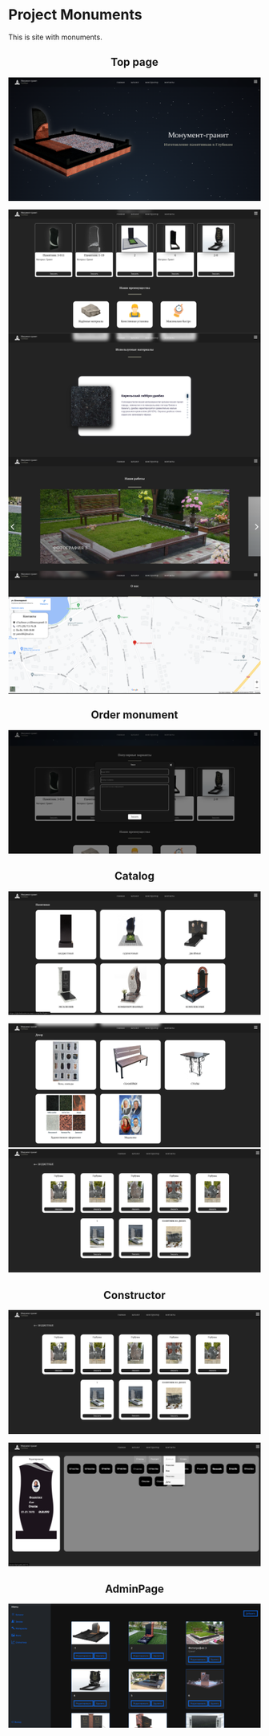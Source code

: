 # Project Monuments

This is site with monuments.

<p align="center">
  <h2 align="center">Top page</h2>
  <img src="https://github.com/Vadim-Rudak/ImagesInReadMe/blob/main/Monuments/topPage/logo.png"  title="logo">
</p>

<img src="https://github.com/Vadim-Rudak/ImagesInReadMe/blob/main/Monuments/topPage/selectedMonuments.png"  align="center" title="selectedMonuments">
<img src="https://github.com/Vadim-Rudak/ImagesInReadMe/blob/main/Monuments/topPage/materials.png"  align="center" title="materials">
<img src="https://github.com/Vadim-Rudak/ImagesInReadMe/blob/main/Monuments/topPage/photosWork.png"  align="center" title="photosWork">
<img src="https://github.com/Vadim-Rudak/ImagesInReadMe/blob/main/Monuments/topPage/locate.png"  align="center" title="locate">

<p align="center">
  <h2 align="center">Order monument</h2>
  <img src="https://github.com/Vadim-Rudak/ImagesInReadMe/blob/main/Monuments/topPage/order.png"  title="order">
</p>

<p align="center">
  <h2 align="center">Catalog</h2>
  <img src="https://github.com/Vadim-Rudak/ImagesInReadMe/blob/main/Monuments/catalog/typeMonuments.png"  title="typeMonuments">
</p>

<img src="https://github.com/Vadim-Rudak/ImagesInReadMe/blob/main/Monuments/catalog/typeDecoration.png"  title="typeDecoration">
<img src="https://github.com/Vadim-Rudak/ImagesInReadMe/blob/main/Monuments/catalog/selectMonument.png"  title="selectMonument">

<p align="center">
  <h2 align="center">Constructor</h2>
  <img src="https://github.com/Vadim-Rudak/ImagesInReadMe/blob/main/Monuments/catalog/selectMonument.png"  title="selectMonument">
</p>

<img src="https://github.com/Vadim-Rudak/ImagesInReadMe/blob/main/Monuments/constructor/selectStyleFont.png"  title="selectStyleFont">

<p align="center">
  <h2 align="center">AdminPage</h2>
  <img src="https://github.com/Vadim-Rudak/ImagesInReadMe/blob/main/Monuments/adminPage/editPhotoWork.png"  title="edit photo work">
</p>
